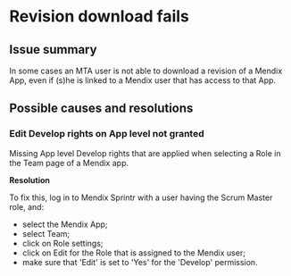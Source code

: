 # Revision download fails

## Issue summary

In some cases an MTA user is not able to download a revision of a Mendix App, even if (s)he is linked to a Mendix user that has access to that App.

## Possible causes and resolutions

### Edit Develop rights on App level not granted

Missing App level Develop rights that are applied when selecting a Role in the Team page of a Mendix app.

**Resolution**

To fix this, log in to Mendix Sprintr with a user having the Scrum Master role, and:

- select the Mendix App;
- select Team;
- click on Role settings;
- click on Edit for the Role that is assigned to the Mendix user;
- make sure that 'Edit' is set to 'Yes' for the 'Develop' permission.